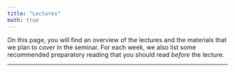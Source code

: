 ```yaml
---
title: "Lectures"
math: true
---
```


On this page, you will find an overview of the lectures and the materials that we plan to cover in the seminar.
For each week, we also list some recommended preparatory reading that you should read *before* the lecture.

---
